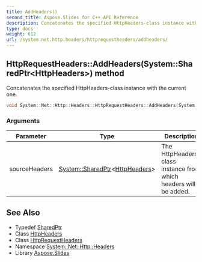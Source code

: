 ```yaml
---
title: AddHeaders()
second_title: Aspose.Slides for C++ API Reference
description: Concatenates the specified HttpHeaders-class instance with the current one.
type: docs
weight: 612
url: /system.net.http.headers/httprequestheaders/addheaders/
---
```

## HttpRequestHeaders::AddHeaders(System::SharedPtr\<HttpHeaders\>) method


Concatenates the specified HttpHeaders-class instance with the current one.

```cpp
void System::Net::Http::Headers::HttpRequestHeaders::AddHeaders(System::SharedPtr<HttpHeaders> sourceHeaders) override
```


### Arguments

| Parameter | Type | Description |
| --- | --- | --- |
| sourceHeaders | [System::SharedPtr](../../../system/sharedptr/)\<[HttpHeaders](../../httpheaders/)\> | The HttpHeaders-class instance from which headers will be added. |

## See Also

* Typedef [SharedPtr](../../../system/sharedptr/)
* Class [HttpHeaders](../../httpheaders/)
* Class [HttpRequestHeaders](../)
* Namespace [System::Net::Http::Headers](../../)
* Library [Aspose.Slides](../../../)